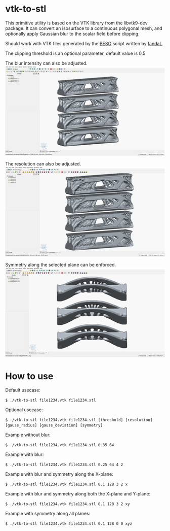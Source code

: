 # vtk-to-stl
This primitive utility is based on the VTK library from the libvtk9-dev package. It can convert an isosurface to a continuous polygonal mesh, and optionally apply Gaussian blur to the scalar field before clipping.

Should work with VTK files generated by the [BESO](https://github.com/calculix/beso) script written by [fandaL](https://github.com/fandaL).

The clipping threshold is an optional parameter, default value is 0.5

The blur intensity can also be adjusted.
![alt tag](https://github.com/Alex20129/vtk-to-stl/blob/main/vtk-to-stl_01.png)

The resolution can also be adjusted.
![alt tag](https://github.com/Alex20129/vtk-to-stl/blob/main/vtk-to-stl_02.png)

Symmetry along the selected plane can be enforced.
![alt tag](https://github.com/Alex20129/vtk-to-stl/blob/main/vtk-to-stl_03.png)

# How to use
Default usecase:

```$ ./vtk-to-stl file1234.vtk file1234.stl```

Optional usecase:

```$ ./vtk-to-stl file1234.vtk file1234.stl [threshold] [resolution] [gauss_radius] [gauss_deviation] [symmetry]```

Example without blur:

```$ ./vtk-to-stl file1234.vtk file1234.stl 0.35 64```

Example with blur:

```$ ./vtk-to-stl file1234.vtk file1234.stl 0.25 64 4 2```

Example with blur and symmetry along the X-plane:

```$ ./vtk-to-stl file1234.vtk file1234.stl 0.1 128 3 2 x```

Example with blur and symmetry along both the X-plane and Y-plane:

```$ ./vtk-to-stl file1234.vtk file1234.stl 0.1 128 3 2 xy```

Example with symmetry along all planes:

```$ ./vtk-to-stl file1234.vtk file1234.stl 0.1 128 0 0 xyz```
